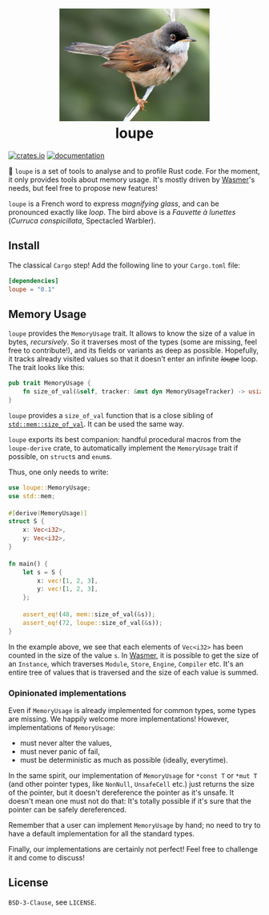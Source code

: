<h1 align="center">
  <img src="./image/logo.jpg" width="300px" /><br />
  loupe
</h1>

[![crates.io](https://img.shields.io/crates/v/loupe)](https://crates.io/crates/loupe)
[![documentation](https://img.shields.io/badge/doc-loupe-green)](https://docs.rs/loupe)

🔎 `loupe` is a set of tools to analyse and to profile Rust code. For the
moment, it only provides tools about memory usage. It's mostly driven
by [Wasmer]'s needs, but feel free to propose new features!

`loupe` is a French word to express _magnifying glass_, and can be
pronounced exactly like _loop_. The bird above is a _Fauvette à
lunettes_ (_Curruca conspicillata_, Spectacled Warbler).

## Install

The classical `Cargo` step! Add the following line to your
`Cargo.toml` file:

```toml
[dependencies]
loupe = "0.1"
```

## Memory Usage

`loupe` provides the `MemoryUsage` trait. It allows to know the size
of a value in bytes, _recursively_. So it traverses most of the types
(some are missing, feel free to contribute!), and its fields or
variants as deep as possible. Hopefully, it tracks already visited
values so that it doesn't enter an infinite ~~_loupe_~~ loop. The
trait looks like this:

```rust
pub trait MemoryUsage {
    fn size_of_val(&self, tracker: &mut dyn MemoryUsageTracker) -> usize;
}
```

`loupe` provides a `size_of_val` function that is a close sibling of
[`std::mem::size_of_val`](https://doc.rust-lang.org/std/mem/fn.size_of_val.html). It
can be used the same way.

`loupe` exports its best companion: handful procedural macros from the
`loupe-derive` crate, to automatically implement the `MemoryUsage`
trait if possible, on `struct`s and `enum`s.

Thus, one only needs to write:

```rust
use loupe::MemoryUsage;
use std::mem;

#[derive(MemoryUsage)]
struct S {
    x: Vec<i32>,
    y: Vec<i32>,
}

fn main() {
    let s = S {
        x: vec![1, 2, 3],
        y: vec![1, 2, 3],
    };
    
    assert_eq!(48, mem::size_of_val(&s));
    assert_eq!(72, loupe::size_of_val(&s));
}
```

In the example above, we see that each elements of `Vec<i32>` has been
counted in the size of the value `s`. In [Wasmer], it is possible to
get the size of an `Instance`, which traverses `Module`, `Store`,
`Engine`, `Compiler` etc. It's an entire tree of values that is
traversed and the size of each value is summed.

### Opinionated implementations

Even if `MemoryUsage` is already implemented for common types, some
types are missing. We happily welcome more implementations! However,
implementations of `MemoryUsage`:

* must never alter the values,
* must never panic of fail,
* must be deterministic as much as possible (ideally, everytime).

In the same spirit, our implementation of `MemoryUsage` for `*const T`
or `*mut T` (and other pointer types, like `NonNull`, `UnsafeCell`
etc.) just returns the size of the pointer, but it doesn't dereference
the pointer as it's unsafe. It doesn't mean one must not do that: It's
totally possible if it's sure that the pointer can be safely
dereferenced.

Remember that a user can implement `MemoryUsage` by hand; no need to
try to have a default implementation for all the standard types.

Finally, our implementations are certainly not perfect! Feel free to
challenge it and come to discuss!

## License

`BSD-3-Clause`, see `LICENSE`.


[Wasmer]: https://github.com/wasmerio/wasmer
